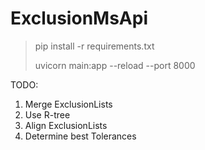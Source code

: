 # ExclusionMsApi

> pip install -r requirements.txt
>
> uvicorn main:app --reload --port 8000


TODO:
1) Merge ExclusionLists
2) Use R-tree
3) Align ExclusionLists
4) Determine best Tolerances
